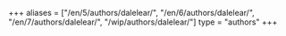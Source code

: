 +++
aliases = ["/en/5/authors/dalelear/", "/en/6/authors/dalelear/", "/en/7/authors/dalelear/", "/wip/authors/dalelear/"]
type = "authors"
+++
